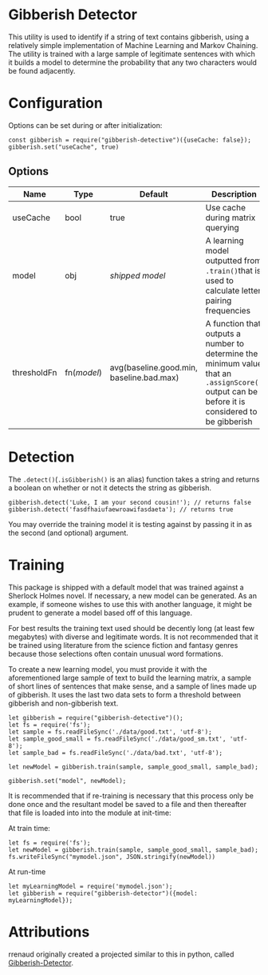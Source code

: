 # Gibberish Detector

This utility is used to identify if a string of text contains gibberish, using a relatively simple implementation of Machine Learning and Markov Chaining. The utility is trained with a large sample of legitimate sentences with which it builds a model to determine the probability that any two characters would be found adjacently.

# Configuration
Options can be set during or after initialization:

    const gibberish = require("gibberish-detective")({useCache: false});
    gibberish.set("useCache", true)

## Options
|Name|Type  | Default | Description
|--|--|--|--
|useCache  | bool  | true | Use cache during matrix querying
|model     | obj | *shipped model* | A learning model outputted from `.train()`that is used to calculate letter pairing frequencies
|thresholdFn | fn(*model*) | avg(baseline.good.min, baseline.bad.max) | A function that outputs a number to determine the minimum value that an `.assignScore()` output can be before it is considered to be gibberish

# Detection
The `.detect()`(`.isGibberish()` is an alias) function takes a string and returns a boolean on whether or not it detects the string as gibberish.

    gibberish.detect('Luke, I am your second cousin!'); // returns false
    gibberish.detect('fasdfhaiufaewroawifasdaeta'); // returns true 

You may override the training model it is testing against by passing it in as the second (and optional) argument.


# Training

This package is shipped with a default model that was trained against a Sherlock Holmes novel.  If necessary, a new model can be generated. As an example, if someone wishes to use this with another language, it might be prudent to generate a model based off of this language.

For best results the training text used should be decently long (at least few megabytes) with diverse and legitimate words. It is not recommended that it be trained using literature from the science fiction and fantasy genres because those selections often contain unusual word formations.

To create a new learning model, you must provide it with the aforementioned large sample of text to build the learning matrix, a sample of short lines of sentences that make sense, and a sample of lines made up of gibberish. It uses the last two data sets to form a threshold between gibberish and non-gibberish text.

    let gibberish = require("gibberish-detective")();
    let fs = require('fs');
    let sample = fs.readFileSync('./data/good.txt', 'utf-8');
    let sample_good_small = fs.readFileSync('./data/good_sm.txt', 'utf-8');
    let sample_bad = fs.readFileSync('./data/bad.txt', 'utf-8');
    
    let newModel = gibberish.train(sample, sample_good_small, sample_bad);
    
    gibberish.set("model", newModel);

It is recommended that if re-training is necessary that this process only be done once and the resultant model be saved to a file and then thereafter that file is loaded into into the module at init-time:

At train time:

    let fs = require('fs');
    let newModel = gibberish.train(sample, sample_good_small, sample_bad);
    fs.writeFileSync("mymodel.json", JSON.stringify(newModel))

At run-time

    let myLearningModel = require('mymodel.json');
    let gibberish = require("gibberish-detector")({model: myLearningModel});

# Attributions
 rrenaud originally created a projected similar to this in python, called [Gibberish-Detector](https://github.com/rrenaud/Gibberish-Detector).